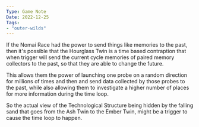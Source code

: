 ```yaml
---
Type: Game Note
Date: 2022-12-25
Tags:
- "outer-wilds"
---
```

If the Nomai Race had the power to send things like memories to the past, then it's possible that the Hourglass Twin is a time based contraption that when trigger will send the current cycle memories of paired memory collectors to the past, so that they are able to change the future.

This allows them the power of launching one probe on a random direction for millions of times and then and send data collected by those probes to the past, while also allowing them to investigate a higher number of places for more information during the time loop.

So the actual view of the Technological Structure being hidden by the falling sand that goes from the Ash Twin to the Ember Twin, might be a trigger to cause the time loop to happen.